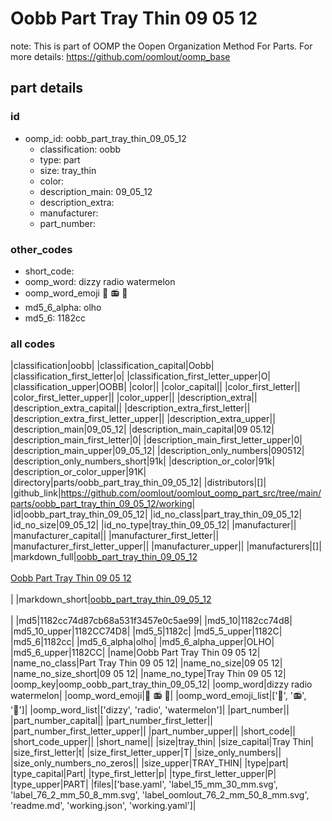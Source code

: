 # Oobb Part Tray Thin 09 05 12  

note: This is part of OOMP the Oopen Organization Method For Parts. For more details: https://github.com/oomlout/oomp_base

##  part details





### id
* oomp_id: oobb_part_tray_thin_09_05_12
  * classification: oobb
  * type: part
  * size: tray_thin
  * color: 
  * description_main: 09_05_12
  * description_extra: 
  * manufacturer: 
  * part_number: 

### other_codes
* short_code: 
* oomp_word: dizzy radio watermelon
* oomp_word_emoji :dizzy: :radio: :watermelon:
* md5_6_alpha: olho
* md5_6: 1182cc

### all codes 
|classification|oobb|
|classification_capital|Oobb|
|classification_first_letter|o|
|classification_first_letter_upper|O|
|classification_upper|OOBB|
|color||
|color_capital||
|color_first_letter||
|color_first_letter_upper||
|color_upper||
|description_extra||
|description_extra_capital||
|description_extra_first_letter||
|description_extra_first_letter_upper||
|description_extra_upper||
|description_main|09_05_12|
|description_main_capital|09 05.12|
|description_main_first_letter|0|
|description_main_first_letter_upper|0|
|description_main_upper|09_05_12|
|description_only_numbers|090512|
|description_only_numbers_short|91k|
|description_or_color|91k|
|description_or_color_upper|91K|
|directory|parts/oobb_part_tray_thin_09_05_12|
|distributors|[]|
|github_link|https://github.com/oomlout/oomlout_oomp_part_src/tree/main/parts/oobb_part_tray_thin_09_05_12/working|
|id|oobb_part_tray_thin_09_05_12|
|id_no_class|part_tray_thin_09_05_12|
|id_no_size|09_05_12|
|id_no_type|tray_thin_09_05_12|
|manufacturer||
|manufacturer_capital||
|manufacturer_first_letter||
|manufacturer_first_letter_upper||
|manufacturer_upper||
|manufacturers|[]|
|markdown_full|[oobb_part_tray_thin_09_05_12](https://github.com/oomlout/oomlout_oomp_part_src/tree/main/parts/oobb_part_tray_thin_09_05_12/working)<br>[](https://github.com/oomlout/oomlout_oomp_part_src/tree/main/parts/oobb_part_tray_thin_09_05_12/working)<br>[Oobb Part Tray Thin 09 05 12](https://github.com/oomlout/oomlout_oomp_part_src/tree/main/parts/oobb_part_tray_thin_09_05_12/working)<br><br>|
|markdown_short|[oobb_part_tray_thin_09_05_12](https://github.com/oomlout/oomlout_oomp_part_src/tree/main/parts/oobb_part_tray_thin_09_05_12/working)<br><br>|
|md5|1182cc74d87cb68a531f3457e0c5ae99|
|md5_10|1182cc74d8|
|md5_10_upper|1182CC74D8|
|md5_5|1182c|
|md5_5_upper|1182C|
|md5_6|1182cc|
|md5_6_alpha|olho|
|md5_6_alpha_upper|OLHO|
|md5_6_upper|1182CC|
|name|Oobb Part Tray Thin 09 05 12|
|name_no_class|Part Tray Thin 09 05 12|
|name_no_size|09 05 12|
|name_no_size_short|09 05 12|
|name_no_type|Tray Thin 09 05 12|
|oomp_key|oomp_oobb_part_tray_thin_09_05_12|
|oomp_word|dizzy radio watermelon|
|oomp_word_emoji|:dizzy: :radio: :watermelon:|
|oomp_word_emoji_list|[':dizzy:', ':radio:', ':watermelon:']|
|oomp_word_list|['dizzy', 'radio', 'watermelon']|
|part_number||
|part_number_capital||
|part_number_first_letter||
|part_number_first_letter_upper||
|part_number_upper||
|short_code||
|short_code_upper||
|short_name||
|size|tray_thin|
|size_capital|Tray Thin|
|size_first_letter|t|
|size_first_letter_upper|T|
|size_only_numbers||
|size_only_numbers_no_zeros||
|size_upper|TRAY_THIN|
|type|part|
|type_capital|Part|
|type_first_letter|p|
|type_first_letter_upper|P|
|type_upper|PART|
|files|['base.yaml', 'label_15_mm_30_mm.svg', 'label_76_2_mm_50_8_mm.svg', 'label_oomlout_76_2_mm_50_8_mm.svg', 'readme.md', 'working.json', 'working.yaml']|
